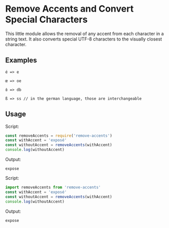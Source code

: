 # Remove Accents and Convert Special Characters
This little module allows the removal of any accent from each character in a string text. It also converts
special UTF-8 characters to the visually closest character.

## Examples
```
é => e
```
```
œ => oe
```
```
ȸ => db
```
```
ß => ss // in the german language, those are interchangeable
```

## Usage
Script:
```javascript
const removeAccents = require('remove-accents')
const withAccent = 'exposé'
const withoutAccent = removeAccents(withAccent)
console.log(withoutAccent)
```
Output:
```
expose
```
Script:
```javascript
import removeAccents from 'remove-accents'
const withAccent = 'exposé'
const withoutAccent = removeAccents(withAccent)
console.log(withoutAccent)
```
Output:
```
expose
```